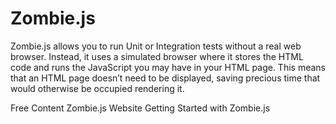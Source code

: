 # Zombie.js

Zombie.js allows you to run Unit or Integration tests without a real web browser. Instead, it uses a simulated browser where it stores the HTML code and runs the JavaScript you may have in your HTML page. This means that an HTML page doesn’t need to be displayed, saving precious time that would otherwise be occupied rendering it.

<ResourceGroupTitle>Free Content</ResourceGroupTitle>
<BadgeLink colorScheme='blue' badgeText='Official Website' href='http://zombie.js.org/'>Zombie.js Website</BadgeLink>
<BadgeLink colorScheme='yellow' badgeText='Read' href='https://www.packt.com/getting-started-zombiejs/'>Getting Started with Zombie.js</BadgeLink>